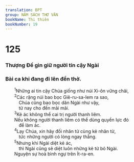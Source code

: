 ```yaml
---
translation: BPT
group: NĂM SÁCH THƠ VĂN
bookName: Thi thiên 
bookNumber: 19
---
```


<div class="title"><h1>125</h1><h3>Thượng Đế gìn giữ người tin cậy Ngài</h3><h3>Bài ca khi đang đi lên đền thờ.</h3></div>
<span class="verse thi_125_1">  <sup>1</sup>Những ai tin cậy Chúa giống như núi Xi-ôn vững chãi,<br/></span>
<span class="verse thi_125_2">  <sup>2</sup>Các rặng núi bao bọc Giê-ru-sa-lem ra sao,<br/>   Chúa cũng bao bọc dân Ngài như vậy,<br/>   từ nay cho đến mãi mãi.<br/></span>
<span class="verse thi_125_3">  <sup>3</sup>Kẻ ác không thể cai trị người thanh liêm.<br/>  Nếu không người thanh liêm có thể dùng quyền lực đó<br/>   để làm ác.<br/></span>
<span class="verse thi_125_4">  <sup>4</sup>Lạy Chúa, xin hãy đối nhân từ cùng kẻ nhân từ,<br/>   tức những người có lòng ngay thẳng.<br/></span>
<span class="verse thi_125_5">  <sup>5</sup>Nhưng khi Ngài diệt kẻ ác,<br/>   thì Ngài cũng sẽ diệt luôn những kẻ từ bỏ Ngài.<br/>  Nguyện sự hoà bình ngự trên Ít-ra-en.<br/></span>

